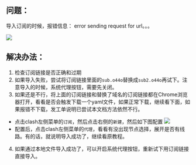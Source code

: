 ## 问题：
导入订阅的时候，报错信息： error sending request for url。。。

![](/img2/error_import.png)
## 解决办法：

 1. 检查订阅链接是否正确和过期
 2. 如果导入失败，尝试将订阅链接里面的`sub.o44o`替换成`sub2.o44o`再试下。注意导入的时候，系统代理按钮，需要先关闭。
 3. 如果还是不行，将上面的订阅链接和替换了域名的订阅链接都在Chrome浏览器打开，看看是否会触发下载一个yaml文件，如果正常下载，继续看下面，如果报错不下载，发工单说明已尝试本文档方法依然不行。

- 点击clash左侧菜单的`订阅`，然后点击右侧的`新建`，然后如下图配置
![](/img2/local_import.png)
- 配置后，点击clash左侧菜单的`代理`，看看有没出现节点选择，展开是否有线路。有的话，就说明导入成功了，继续看原教程。

4. 如果通过本地文件导入成功了，可以开启系统代理按钮，重新试下用订阅链接直接导入。